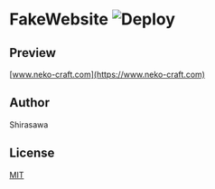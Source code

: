# FakeWebsite ![Deploy](https://github.com/neko-craft/FakeWebsite/workflows/Deploy/badge.svg)

## Preview

[www.neko-craft.com](https://www.neko-craft.com)

## Author

Shirasawa

## License

[MIT](./LICENSE)
